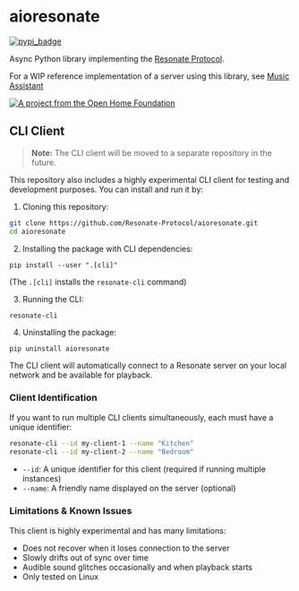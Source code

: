 # aioresonate

[![pypi_badge](https://img.shields.io/pypi/v/aioresonate.svg)](https://pypi.python.org/pypi/aioresonate)

Async Python library implementing the [Resonate Protocol](https://github.com/Resonate-Protocol/spec).

For a WIP reference implementation of a server using this library, see [Music Assistant](https://github.com/music-assistant/server/tree/resonate/music_assistant/providers/resonate)

[![A project from the Open Home Foundation](https://www.openhomefoundation.org/badges/ohf-project.png)](https://www.openhomefoundation.org/)

## CLI Client

> **Note:** The CLI client will be moved to a separate repository in the future.

This repository also includes a highly experimental CLI client for testing and development purposes.
You can install and run it by:

1. Cloning this repository:
```bash
git clone https://github.com/Resonate-Protocol/aioresonate.git
cd aioresonate
```

2. Installing the package with CLI dependencies:
```
pip install --user ".[cli]"
```
(The `.[cli]` installs the `resonate-cli` command)

3. Running the CLI:
```
resonate-cli
```

4. Uninstalling the package:
```
pip uninstall aioresonate
```

The CLI client will automatically connect to a Resonate server on your local network and be available for playback.

### Client Identification

If you want to run multiple CLI clients simultaneously, each must have a unique identifier:

```bash
resonate-cli --id my-client-1 --name "Kitchen"
resonate-cli --id my-client-2 --name "Bedroom"
```

- `--id`: A unique identifier for this client (required if running multiple instances)
- `--name`: A friendly name displayed on the server (optional)

### Limitations & Known Issues

This client is highly experimental and has many limitations:

- Does not recover when it loses connection to the server
- Slowly drifts out of sync over time
- Audible sound glitches occasionally and when playback starts
- Only tested on Linux
